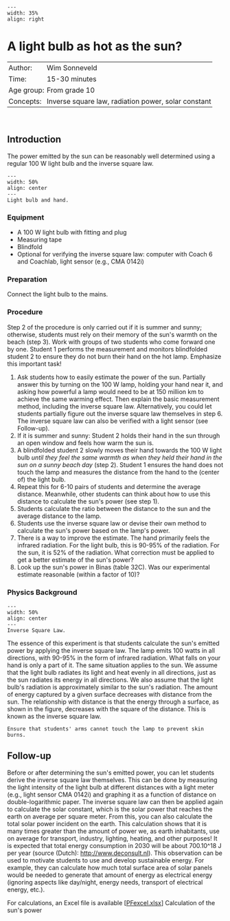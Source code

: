 ```{figure} ../../figures/open.png
---
width: 35%
align: right
```

# A light bulb as hot as the sun?

<table style="width: 100%; border-collapse: collapse; border: none;">
    <tr style="background-color: var(--background-color);">  
        <td style="text-align: left; padding: 3px; border: none; color: var(--text-color)">Author:</td>
        <td style="text-align: left; padding: 3px; border: none; color: var(--text-color)">Wim Sonneveld</td>
    </tr>
    <tr style="background-color: var(--background-color);"> 
        <td style="text-align: left; padding: 3px; border: none; color: var(--text-color)">Time:</td>
        <td style="text-align: left; padding: 3px; border: none; color: var(--text-color)">15-30 minutes</td>
    </tr>
    <tr style="background-color: var(--background-color);"> 
        <td style="text-align: left; padding: 3px; border: none; color: var(--text-color)">Age group:</td>
        <td style="text-align: left; padding: 3px; border: none; color: var(--text-color)">From grade 10</td>
    </tr>
    <tr style="background-color: var(--background-color);"> 
        <td style="text-align: left; padding: 3px; border: none; color: var(--text-color)">Concepts:</td>
        <td style="text-align: left; padding: 3px; border: none; color: var(--text-color)">Inverse square law, radiation power, solar constant</td>
    </tr>
</table><br>


## Introduction
The power emitted by the sun can be reasonably well determined using a regular 100 W light bulb and the inverse square law.

```{figure} B49_PF_fig1_gloeilamp als zon(fotoWS).jpg
---
width: 50%
align: center
---
Light bulb and hand.
```

### Equipment
- A 100 W light bulb with fitting and plug
- Measuring tape
- Blindfold
- Optional for verifying the inverse square law: computer with Coach 6 and Coachlab, light sensor (e.g., CMA 0142i)

### Preparation
Connect the light bulb to the mains.

### Procedure
Step 2 of the procedure is only carried out if it is summer and sunny; otherwise, students must rely on their memory of the sun's warmth on the beach (step 3). Work with groups of two students who come forward one by one. Student 1 performs the measurement and monitors blindfolded student 2 to ensure they do not burn their hand on the hot lamp. Emphasize this important task!
1. Ask students how to easily estimate the power of the sun. Partially answer this by turning on the 100 W lamp, holding your hand near it, and asking how powerful a lamp would need to be at 150 million km to achieve the same warming effect. Then explain the basic measurement method, including the inverse square law. Alternatively, you could let students partially figure out the inverse square law themselves in step 6. The inverse square law can also be verified with a light sensor (see Follow-up).
2. If it is summer and sunny: Student 2 holds their hand in the sun through an open window and feels how warm the sun is.
3. A blindfolded student 2 slowly moves their hand towards the 100 W light bulb *until they feel the same warmth as when they held their hand in the sun on a sunny beach day* (step 2). Student 1 ensures the hand does not touch the lamp and measures the distance from the hand to the (center of) the light bulb.
4. Repeat this for 6-10 pairs of students and determine the average distance. Meanwhile, other students can think about how to use this distance to calculate the sun's power (see step 1).
5. Students calculate the ratio between the distance to the sun and the average distance to the lamp.
6. Students use the inverse square law or devise their own method to calculate the sun's power based on the lamp's power.
7. There is a way to improve the estimate. The hand primarily feels the infrared radiation. For the light bulb, this is 90-95% of the radiation. For the sun, it is 52% of the radiation. What correction must be applied to get a better estimate of the sun's power?
8. Look up the sun's power in Binas (table 32C). Was our experimental estimate reasonable (within a factor of 10)?

### Physics Background
```{figure} B49_PF_fig2_ENG.jpg
---
width: 50%
align: center
---
Inverse Square Law.
```

The essence of this experiment is that students calculate the sun's emitted power by applying the inverse square law. The lamp emits 100 watts in all directions, with 90-95% in the form of infrared radiation. What falls on your hand is only a part of it. The same situation applies to the sun. We assume that the light bulb radiates its light and heat evenly in all directions, just as the sun radiates its energy in all directions. We also assume that the light bulb's radiation is approximately similar to the sun's radiation. The amount of energy captured by a given surface decreases with distance from the sun. The relationship with distance is that the energy through a surface, as shown in the figure, decreases with the square of the distance. This is known as the inverse square law.

```{warning}
Ensure that students' arms cannot touch the lamp to prevent skin burns.
```
## Follow-up
Before or after determining the sun's emitted power, you can let students derive the inverse square law themselves. This can be done by measuring the light intensity of the light bulb at different distances with a light meter (e.g., light sensor CMA 0142i) and graphing it as a function of distance on double-logarithmic paper. The inverse square law can then be applied again to calculate the solar constant, which is the solar power that reaches the earth on average per square meter. From this, you can also calculate the total solar power incident on the earth. This calculation shows that it is many times greater than the amount of power we, as earth inhabitants, use on average for transport, industry, lighting, heating, and other purposes! It is expected that total energy consumption in 2030 will be about 700.10^18 J per year (source (Dutch): http://www.deconsult.nl). This observation can be used to motivate students to use and develop sustainable energy. For example, they can calculate how much total surface area of solar panels would be needed to generate that amount of energy as electrical energy (ignoring aspects like day/night, energy needs, transport of electrical energy, etc.).


For calculations, an Excel file is available
[[PFexcel.xlsx](<B49_Excel_calculation solar power.xlsx>)] Calculation of the sun's power

